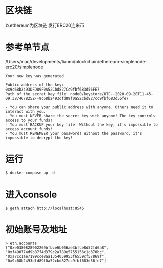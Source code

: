 # 区块链
以ethereum为区块链
发行ERC20连米币

# 参考单节点
/Users/mac/developments/lianmi/blockchain/ethereum-simplenode-erc20/simplenode

```
Your new key was generated

Public address of the key:   0x9c68b2493DFD89F0A52Cbd827Cc9fbf683d56FE7
Path of the secret key file: node0/keystore/UTC--2020-09-20T11-45-09.387467825Z--9c68b2493dfd89f0a52cbd827cc9fbf683d56fe7

- You can share your public address with anyone. Others need it to interact with you.
- You must NEVER share the secret key with anyone! The key controls access to your funds!
- You must BACKUP your key file! Without the key, it's impossible to access account funds!
- You must REMEMBER your password! Without the password, it's impossible to decrypt the key!
```

# 运行 
```
$ docker-compose up -d
```

# 进入console
```
$ geth attach http://localhost:8545
```

# 初始账号及地址
```
> eth.accounts
["0xe0380828902269bfbce6b056ae3bfce8d52fd6a8", "0xf490774d9b87f4d379c2a789e5755156c1c370bc", "0xa7cc1ae7199cce8aa1354059953f6559cf57869f", "0x9c68b2493dfd89f0a52cbd827cc9fbf683d56fe7"]
```